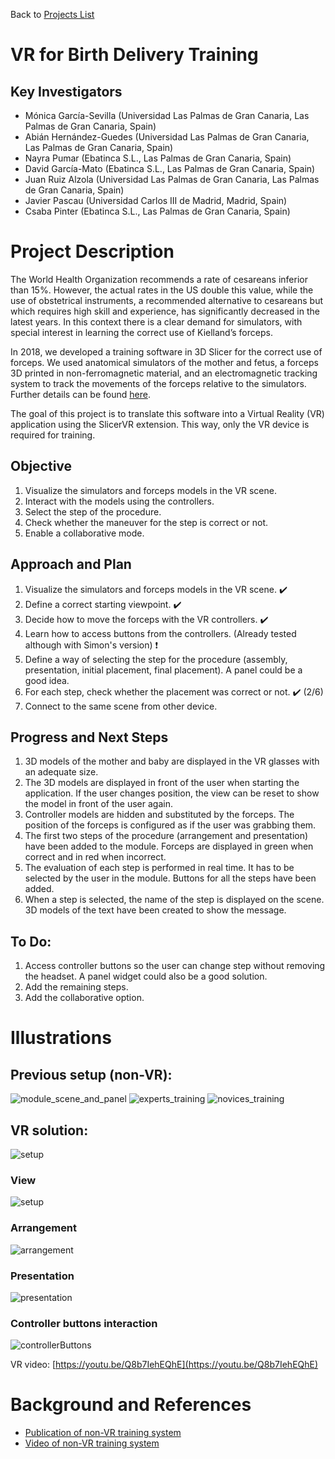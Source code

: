 Back to [Projects List](../../README.md#ProjectsList)

# VR for Birth Delivery Training

## Key Investigators

- Mónica García-Sevilla (Universidad Las Palmas de Gran Canaria, Las Palmas de Gran Canaria, Spain)
- Abián Hernández-Guedes (Universidad Las Palmas de Gran Canaria, Las Palmas de Gran Canaria, Spain)
- Nayra Pumar (Ebatinca S.L., Las Palmas de Gran Canaria, Spain)
- David García-Mato (Ebatinca S.L., Las Palmas de Gran Canaria, Spain)
- Juan Ruiz Alzola (Universidad Las Palmas de Gran Canaria, Las Palmas de Gran Canaria, Spain)
- Javier Pascau (Universidad Carlos III de Madrid, Madrid, Spain)
- Csaba Pinter (Ebatinca S.L., Las Palmas de Gran Canaria, Spain)

# Project Description

The World Health Organization recommends a rate of cesareans inferior than 15%. 
However, the actual rates in the US double this value, while the use of obstetrical instruments,
a recommended alternative to cesareans but which requires high skill and experience, has significantly decreased in the latest years. 
In this context there is a clear demand for simulators, with special interest in learning the correct use of Kielland’s forceps.

In 2018, we developed a training software in 3D Slicer for the correct use of forceps.
We used anatomical simulators of the mother and fetus, a forceps 3D printed in non-ferromagnetic material, and an electromagnetic tracking system to track the movements of the forceps relative to the simulators.
Further details can be found [here](https://link.springer.com/chapter/10.1007%2F978-3-030-01201-4_9).

The goal of this project is to translate this software into a Virtual Reality (VR) application using the SlicerVR extension. This way, only the VR device is required for training.

## Objective

<!-- Describe here WHAT you would like to achieve (what you will have as end result). -->
1. Visualize the simulators and forceps models in the VR scene.
2. Interact with the models using the controllers.
3. Select the step of the procedure.
4. Check whether the maneuver for the step is correct or not.
5. Enable a collaborative mode.


## Approach and Plan

<!-- Describe here HOW you would like to achieve the objectives stated above. -->

1. Visualize the simulators and forceps models in the VR scene. :heavy_check_mark:
2. Define a correct starting viewpoint. :heavy_check_mark:
3. Decide how to move the forceps with the VR controllers. :heavy_check_mark:
4. Learn how to access buttons from the controllers. (Already tested although with Simon's version) ❗ 
5. Define a way of selecting the step for the procedure (assembly, presentation, initial placement, final placement). A panel could be a good idea.
6. For each step, check whether the placement was correct or not. :heavy_check_mark: (2/6)
7. Connect to the same scene from other device.

## Progress and Next Steps

<!-- Update this section as you make progress, describing of what you have ACTUALLY DONE. If there are specific steps that you could not complete then you can describe them here, too. -->

1. 3D models of the mother and baby are displayed in the VR glasses with an adequate size.
1. The 3D models are displayed in front of the user when starting the application. If the user changes position, the view can be reset to show the model in front of the user again.
2. Controller models are hidden and substituted by the forceps. The position of the forceps is configured as if the user was grabbing them.
3. The first two steps of the procedure (arrangement and presentation) have been added to the module. Forceps are displayed in green when correct and in red when incorrect.
4. The evaluation of each step is performed in real time. It has to be selected by the user in the module. Buttons for all the steps have been added.
5. When a step is selected, the name of the step is displayed on the scene. 3D models of the text have been created to show the message.

## To Do:
1. Access controller buttons so the user can change step without removing the headset. A panel widget could also be a good solution.
2. Add the remaining steps.
3. Add the collaborative option.

# Illustrations

<!-- Add pictures and links to videos that demonstrate what has been accomplished.
![Description of picture](Example2.jpg)
![Some more images](Example2.jpg)
-->
## Previous setup (non-VR):
![module_scene_and_panel](https://user-images.githubusercontent.com/17642986/123103298-c34aad00-d42d-11eb-925a-15dd4b7bc4f0.png)
![experts_training](https://user-images.githubusercontent.com/17642986/123102863-6222d980-d42d-11eb-9292-e8731f1d4271.jpg)
![novices_training](https://user-images.githubusercontent.com/17642986/123102867-62bb7000-d42d-11eb-9f8b-f53d87b1000f.jpg)

## VR solution:
![setup](https://user-images.githubusercontent.com/17642986/124196551-9436da00-dac4-11eb-8441-e573675dc887.png)
### View
![setup](https://user-images.githubusercontent.com/17642986/124282685-04844080-db43-11eb-9f43-bdf9785fdf33.gif)
### Arrangement
![arrangement](https://user-images.githubusercontent.com/17642986/124282699-0948f480-db43-11eb-8386-422fc634504e.gif)
### Presentation
![presentation](https://user-images.githubusercontent.com/17642986/124284397-ddc70980-db44-11eb-861a-e394383d6173.gif)
### Controller buttons interaction
![controllerButtons](https://user-images.githubusercontent.com/17642986/124281394-9428ef80-db41-11eb-969f-c3a82a0d5f54.gif)

VR video: [https://youtu.be/Q8b7IehEQhE](https://youtu.be/Q8b7IehEQhE)


# Background and References

<!-- If you developed any software, include link to the source code repository. If possible, also add links to sample data, and to any relevant publications. -->
* [Publication of non-VR training system](https://link.springer.com/chapter/10.1007%2F978-3-030-01201-4_9)
* [Video of non-VR training system](https://www.youtube.com/watch?v=EEasWbH1jZI)

